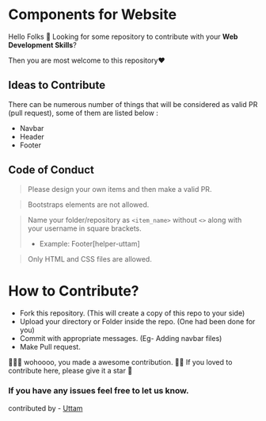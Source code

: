 # Components for Website

Hello Folks 🙌
Looking for some repository to contribute with your **Web Development Skills**?

Then you are most welcome to this repository❤


## Ideas to Contribute
There can be numerous number of things that will be considered as valid PR (pull request), 
some of them are listed below :

- Navbar
- Header
- Footer

## Code of Conduct
> Please design your own items and then make a valid PR.

> Bootstraps elements are not allowed.

> Name your folder/repository as `<item_name>` without `<>` along with your username in square brackets.
>  * Example: Footer[helper-uttam]

> Only HTML and CSS files are allowed.

# How to Contribute?
* Fork this repository. (This will create a copy of this repo to your side)
* Upload your directory or Folder inside the repo. (One had been done for you)
* Commit with appropriate messages. (Eg- Adding navbar files)
* Make Pull request.

🙌🎉🎉 wohoooo, you made a awesome contribution. 🎉🎉
 If you loved to contribute here, please give it a star 🥶

### If you have any issues feel free to let us know.

contributed by - <a href="https://github.com/helper-uttam/">Uttam</a>
